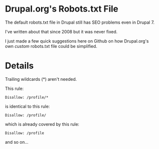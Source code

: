 # Drupal.org's Robots.txt File

The default robots.txt file in Drupal still has SEO problems even in Drupal 7.

I've written about that since 2008 but it was never fixed.

I just made a few quick suggestions here on Github on how Drupal.org's own _custom_ robots.txt file could be simplified.

# Details

Trailing wildcards (*) aren't needed.

This rule:

    Disallow: /profile/*

is identical to this rule:

    Disallow: /profile/

which is already covered by this rule:

    Disallow: /profile

and so on...

